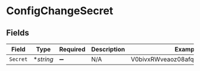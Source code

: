 # ConfigChangeSecret


## Fields

| Field                            | Type                             | Required                         | Description                      | Example                          |
| -------------------------------- | -------------------------------- | -------------------------------- | -------------------------------- | -------------------------------- |
| `Secret`                         | **string*                        | :heavy_minus_sign:               | N/A                              | V0bivxRWveaoz08afqjU6Ko/jwO0Cb+3 |